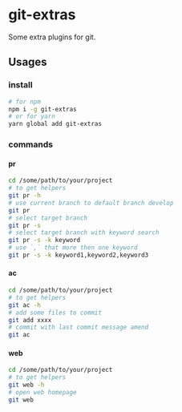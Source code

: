 # git-extras

Some extra plugins for git.

## Usages

### install

```bash
# for npm
npm i -g git-extras
# or for yarn
yarn global add git-extras
```

### commands

#### pr

```bash
cd /some/path/to/your/project
# to get helpers
git pr -h
# use current branch to default branch develop
git pr
# select target branch
git pr -s
# select target branch with keyword search
git pr -s -k keyword
# use `,` that more then one keyword
git pr -s -k keyword1,keyword2,keyword3
```

#### ac

```bash
cd /some/path/to/your/project
# to get helpers
git ac -h
# add some files to commit
git add xxxx
# commit with last commit message amend
git ac
```
#### web

```bash
cd /some/path/to/your/project
# to get helpers
git web -h
# open web homepage
git web
```
